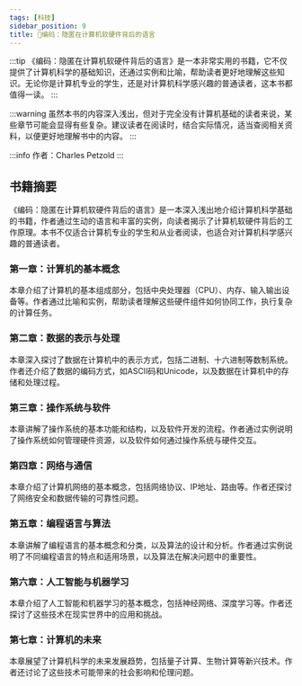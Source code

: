 ```yaml
---
tags: [科技]
sidebar_position: 9
title: 🍻编码：隐匿在计算机软硬件背后的语言
---
```

:::tip
《编码：隐匿在计算机软硬件背后的语言》是一本非常实用的书籍，它不仅提供了计算机科学的基础知识，还通过实例和比喻，帮助读者更好地理解这些知识。无论你是计算机专业的学生，还是对计算机科学感兴趣的普通读者，这本书都值得一读。
:::

:::warning
虽然本书的内容深入浅出，但对于完全没有计算机基础的读者来说，某些章节可能会显得有些复杂。建议读者在阅读时，结合实际情况，适当查阅相关资料，以便更好地理解书中的内容。
:::

:::info
作者：Charles Petzold
:::

## 书籍摘要

《编码：隐匿在计算机软硬件背后的语言》是一本深入浅出地介绍计算机科学基础的书籍，作者通过生动的语言和丰富的实例，向读者揭示了计算机软硬件背后的工作原理。本书不仅适合计算机专业的学生和从业者阅读，也适合对计算机科学感兴趣的普通读者。

### 第一章：计算机的基本概念
本章介绍了计算机的基本组成部分，包括中央处理器（CPU）、内存、输入输出设备等。作者通过比喻和实例，帮助读者理解这些硬件组件如何协同工作，执行复杂的计算任务。

### 第二章：数据的表示与处理
本章深入探讨了数据在计算机中的表示方式，包括二进制、十六进制等数制系统。作者还介绍了数据的编码方式，如ASCII码和Unicode，以及数据在计算机中的存储和处理过程。

### 第三章：操作系统与软件
本章讲解了操作系统的基本功能和结构，以及软件开发的流程。作者通过实例说明了操作系统如何管理硬件资源，以及软件如何通过操作系统与硬件交互。

### 第四章：网络与通信
本章介绍了计算机网络的基本概念，包括网络协议、IP地址、路由等。作者还探讨了网络安全和数据传输的可靠性问题。

### 第五章：编程语言与算法
本章讲解了编程语言的基本概念和分类，以及算法的设计和分析。作者通过实例说明了不同编程语言的特点和适用场景，以及算法在解决问题中的重要性。

### 第六章：人工智能与机器学习
本章介绍了人工智能和机器学习的基本概念，包括神经网络、深度学习等。作者还探讨了这些技术在现实世界中的应用和挑战。

### 第七章：计算机的未来
本章展望了计算机科学的未来发展趋势，包括量子计算、生物计算等新兴技术。作者还讨论了这些技术可能带来的社会影响和伦理问题。

